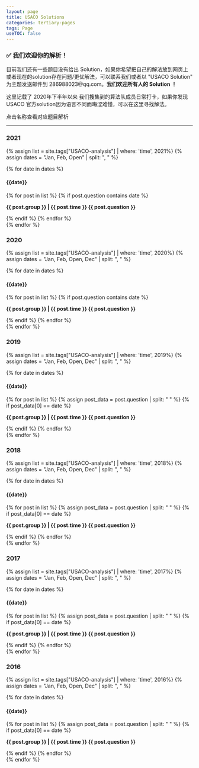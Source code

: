 ```yaml
---
layout: page
title: USACO Solutions
categories: tertiary-pages
tags: Page
useTOC: false
---
```


<div class="info">
  <h3>✅ 我们欢迎你的解析！</h3>
  目前我们还有一些题目没有给出 Solution，如果你希望把自己的解法放到网页上或者现在的solution存在问题/更优解法，可以联系我们或者以 "USACO Solution" 为主题发送邮件到 286988023@qq.com。<strong>我们欢迎所有人的 Solution ！</strong>
</div>

这里记载了 2020年下半年以来 我们搜集到的算法队成员日常打卡，如果你发现 USACO 官方solution因为语言不同而晦涩难懂，可以在这里寻找解法。

点击名称查看对应题目解析

---

### **2021**
{% assign list = site.tags["USACO-analysis"] | where: 'time', 2021%}
{% assign dates = "Jan, Feb, Open" | split: ", " %}

{% for date in dates %}
  <h4>{{date}}</h4>
  <div class="card-box">
    {% for post in list %}
      {% if post.question contains date %}
        <div class="card" onClick="window.location.href='{{ site.baseurl }}{{ post.url }}'">
          <p><strong>{{ post.group }} | {{ post.time }} {{ post.question }}</strong></p>
        </div>
      {% endif %}
    {% endfor %}
  </div>
{% endfor %}

### **2020**
{% assign list = site.tags["USACO-analysis"] | where: 'time', 2020%}
{% assign dates = "Jan, Feb, Open, Dec" | split: ", " %}

{% for date in dates %}
  <h4>{{date}}</h4>
  <div class="card-box">
    {% for post in list %}
      {% if post.question contains date %}
        <div class="card" onClick="window.location.href='{{ site.baseurl }}{{ post.url }}'">
          <p><strong>{{ post.group }} | {{ post.time }} {{ post.question }}</strong></p>
        </div>
      {% endif %}
    {% endfor %}
  </div>
{% endfor %}

### **2019**
{% assign list = site.tags["USACO-analysis"] | where: 'time', 2019%}
{% assign dates = "Jan, Feb, Open, Dec" | split: ", " %}

{% for date in dates %}
  <h4>{{date}}</h4>
  <div class="card-box">
    {% for post in list %}
      {% assign post_data = post.question | split: " " %}
      {% if post_data[0] == date %}
        <div class="card" onClick="window.location.href='{{ site.baseurl }}{{ post.url }}'">
          <p><strong>{{ post.group }} | {{ post.time }} {{ post.question }}</strong></p>
        </div>
      {% endif %}
    {% endfor %}
  </div>
{% endfor %}

### **2018**
{% assign list = site.tags["USACO-analysis"] | where: 'time', 2018%}
{% assign dates = "Jan, Feb, Open, Dec" | split: ", " %}

{% for date in dates %}
  <h4>{{date}}</h4>
  <div class="card-box">
    {% for post in list %}
      {% assign post_data = post.question | split: " " %}
      {% if post_data[0] == date %}
        <div class="card" onClick="window.location.href='{{ site.baseurl }}{{ post.url }}'">
          <p><strong>{{ post.group }} | {{ post.time }} {{ post.question }}</strong></p>
        </div>
      {% endif %}
    {% endfor %}
  </div>
{% endfor %}

### **2017**
{% assign list = site.tags["USACO-analysis"] | where: 'time', 2017%}
{% assign dates = "Jan, Feb, Open, Dec" | split: ", " %}

{% for date in dates %}
  <h4>{{date}}</h4>
  <div class="card-box">
    {% for post in list %}
      {% assign post_data = post.question | split: " " %}
      {% if post_data[0] == date %}
        <div class="card" onClick="window.location.href='{{ site.baseurl }}{{ post.url }}'">
          <p><strong>{{ post.group }} | {{ post.time }} {{ post.question }}</strong></p>
        </div>
      {% endif %}
    {% endfor %}
  </div>
{% endfor %}

### **2016**
{% assign list = site.tags["USACO-analysis"] | where: 'time', 2016%}
{% assign dates = "Jan, Feb, Open, Dec" | split: ", " %}

{% for date in dates %}
  <h4>{{date}}</h4>
  <div class="card-box">
    {% for post in list %}
      {% assign post_data = post.question | split: " " %}
      {% if post_data[0] == date %}
        <div class="card" onClick="window.location.href='{{ site.baseurl }}{{ post.url }}'">
          <p><strong>{{ post.group }} | {{ post.time }} {{ post.question }}</strong></p>
        </div>
      {% endif %}
    {% endfor %}
  </div>
{% endfor %}